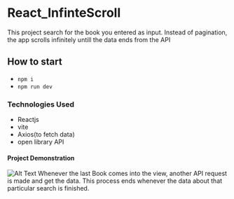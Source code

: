 # React_InfinteScroll
This project search for the book you entered as input.
Instead of pagination, the app scrolls infinitely untill the data ends from the API

## How to start
* ``npm i``
* ``npm run dev``

### Technologies Used
* Reactjs
* vite
* Axios(to fetch data)
* open library API

#### Project Demonstration
![Alt Text](https://github.com/umersagheer75/React_InfinteScroll/blob/master/public/Images/InfiniteScroll.png)
Whenever the last Book comes into the view, another API request is made and get the data. This process ends whenever the data about that particular search is finished.
